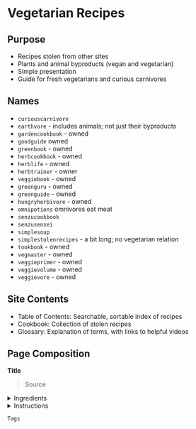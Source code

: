 # Vegetarian Recipes

## Purpose
- Recipes stolen from other sites
- Plants and animal byproducts (vegan and vegetarian)
- Simple presentation
- Guide for fresh vegetarians and curious carnivores

## Names
- `curiouscarnivore`
- `earthvore` - includes animals; not just their byproducts
- `gardencookbook` - owned
- `goodguide` owned
- `greenbook` - owned
- `herbcookbook` - owned
- `herblife` - owned
- `herbtrainer` - owner
- `veggiebook` - owned
- `greenguru` - owned
- `greenguide` - owned
- `hungryherbivore` - owned
- `omnipotions` omnivores eat meat
- `senzucookbook`
- `senzusensei`
- `simplesoup`
- `simplestolenrecipes` - a bit long; no vegetarian relation
- `tookbook` - owned
- `vegmaster` - owned
- `veggieprimer` - owned
- `veggievolume` - owned
- `veggievore` - owned

##  Site Contents

- Table of Contents: Searchable, sortable index of recipes
- Cookbook: Collection of stolen recipes
- Glossary: Explanation of terms, with links to helpful videos

## Page Composition

**Title**

> Source

<details>
  <summary>Ingredients</summary>
</details>

<details>
  <summary>Instructions</summary>
</details>

`Tags`
